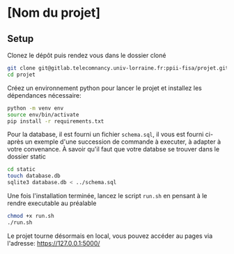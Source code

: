 # [Nom du projet]

## Setup

Clonez le dépôt puis rendez vous dans le dossier cloné

```sh
git clone git@gitlab.telecomnancy.univ-lorraine.fr:ppii-fisa/projet.git
cd projet
```

Créez un environnement python pour lancer le projet et installez les dépendances nécessaire:

```sh
python -m venv env
source env/bin/activate
pip install -r requirements.txt
```

Pour la database, il est fourni un fichier `schema.sql`, il vous est fourni ci-après un exemple d'une succession de commande à executer, à adapter à votre convenance. À savoir qu'il faut que votre databse se trouver dans le dossier static

```sh
cd static
touch database.db
sqlite3 database.db < ../schema.sql
```

Une fois l'installation terminée, lancez le script `run.sh` en pensant à le rendre executable au préalable

```sh
chmod +x run.sh
./run.sh
```

Le projet tourne désormais en local, vous pouvez accéder au pages via l'adresse: https://127.0.0.1:5000/
